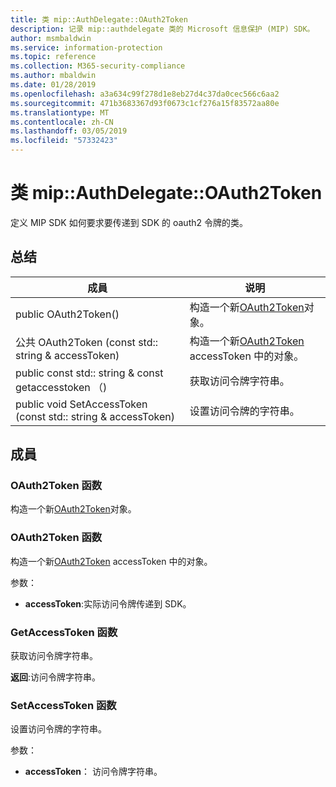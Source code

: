 ```yaml
---
title: 类 mip::AuthDelegate::OAuth2Token
description: 记录 mip::authdelegate 类的 Microsoft 信息保护 (MIP) SDK。
author: msmbaldwin
ms.service: information-protection
ms.topic: reference
ms.collection: M365-security-compliance
ms.author: mbaldwin
ms.date: 01/28/2019
ms.openlocfilehash: a3a634c99f278d1e8eb27d4c37da0cec566c6aa2
ms.sourcegitcommit: 471b3683367d93f0673c1cf276a15f83572aa80e
ms.translationtype: MT
ms.contentlocale: zh-CN
ms.lasthandoff: 03/05/2019
ms.locfileid: "57332423"
---
```

# <a name="class-mipauthdelegateoauth2token"></a>类 mip::AuthDelegate::OAuth2Token 
定义 MIP SDK 如何要求要传递到 SDK 的 oauth2 令牌的类。
  
## <a name="summary"></a>总结
 成員                        | 说明                                
--------------------------------|---------------------------------------------
public OAuth2Token()  |  构造一个新[OAuth2Token](class_mip_authdelegate_oauth2token.md)对象。
公共 OAuth2Token (const std:: string & accessToken)  |  构造一个新[OAuth2Token](class_mip_authdelegate_oauth2token.md) accessToken 中的对象。
public const std:: string & const getaccesstoken （)  |  获取访问令牌字符串。
public void SetAccessToken (const std:: string & accessToken)  |  设置访问令牌的字符串。
  
## <a name="members"></a>成員
  
### <a name="oauth2token-function"></a>OAuth2Token 函数
构造一个新[OAuth2Token](class_mip_authdelegate_oauth2token.md)对象。
  
### <a name="oauth2token-function"></a>OAuth2Token 函数
构造一个新[OAuth2Token](class_mip_authdelegate_oauth2token.md) accessToken 中的对象。

参数：  
* **accessToken**:实际访问令牌传递到 SDK。


  
### <a name="getaccesstoken-function"></a>GetAccessToken 函数
获取访问令牌字符串。

  
**返回**:访问令牌字符串。
  
### <a name="setaccesstoken-function"></a>SetAccessToken 函数
设置访问令牌的字符串。

参数：  
* **accessToken**： 访问令牌字符串。

